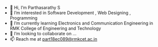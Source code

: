 - 👋 Hi, I’m Parthasarathy S
- 👀 I’m interested in Software Development , Web Designing , Programming
- 🌱 I’m currently learning Electronics and Communication Engineering in RMK College of Engineering and Technology
- 💞️ I’m looking to collaborate on ...
- 📫 Reach me at part18ec089@rmkcet.ac.in 

<!---
parthasarathy77/parthasarathy77 is a ✨ special ✨ repository because its `README.md` (this file) appears on your GitHub profile.
You can click the Preview link to take a look at your changes.
--->
